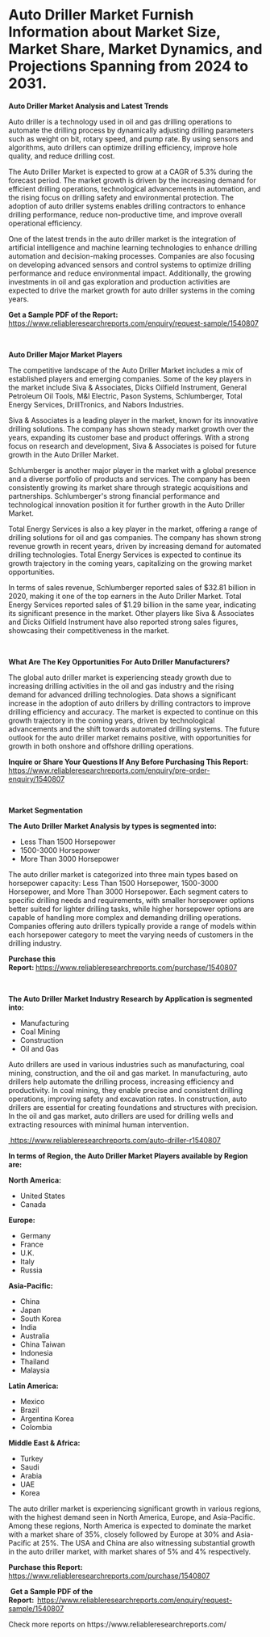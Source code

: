 <p><h1>Auto Driller Market Furnish Information about Market Size, Market Share, Market Dynamics, and Projections Spanning from 2024 to 2031.</h1></p><p><strong>Auto Driller Market Analysis and Latest Trends</strong></p>
<p><p>Auto driller is a technology used in oil and gas drilling operations to automate the drilling process by dynamically adjusting drilling parameters such as weight on bit, rotary speed, and pump rate. By using sensors and algorithms, auto drillers can optimize drilling efficiency, improve hole quality, and reduce drilling cost.</p><p>The Auto Driller Market is expected to grow at a CAGR of 5.3% during the forecast period. The market growth is driven by the increasing demand for efficient drilling operations, technological advancements in automation, and the rising focus on drilling safety and environmental protection. The adoption of auto driller systems enables drilling contractors to enhance drilling performance, reduce non-productive time, and improve overall operational efficiency.</p><p>One of the latest trends in the auto driller market is the integration of artificial intelligence and machine learning technologies to enhance drilling automation and decision-making processes. Companies are also focusing on developing advanced sensors and control systems to optimize drilling performance and reduce environmental impact. Additionally, the growing investments in oil and gas exploration and production activities are expected to drive the market growth for auto driller systems in the coming years.</p></p>
<p><strong>Get a Sample PDF of the Report:&nbsp;</strong> <a href="https://www.reliableresearchreports.com/enquiry/request-sample/1540807">https://www.reliableresearchreports.com/enquiry/request-sample/1540807</a></p>
<p>&nbsp;</p>
<p><strong>Auto Driller Major Market Players</strong></p>
<p><p>The competitive landscape of the Auto Driller Market includes a mix of established players and emerging companies. Some of the key players in the market include Siva & Associates, Dicks Oilfield Instrument, General Petroleum Oil Tools, M&I Electric, Pason Systems, Schlumberger, Total Energy Services, DrillTronics, and Nabors Industries.</p><p>Siva & Associates is a leading player in the market, known for its innovative drilling solutions. The company has shown steady market growth over the years, expanding its customer base and product offerings. With a strong focus on research and development, Siva & Associates is poised for future growth in the Auto Driller Market.</p><p>Schlumberger is another major player in the market with a global presence and a diverse portfolio of products and services. The company has been consistently growing its market share through strategic acquisitions and partnerships. Schlumberger's strong financial performance and technological innovation position it for further growth in the Auto Driller Market.</p><p>Total Energy Services is also a key player in the market, offering a range of drilling solutions for oil and gas companies. The company has shown strong revenue growth in recent years, driven by increasing demand for automated drilling technologies. Total Energy Services is expected to continue its growth trajectory in the coming years, capitalizing on the growing market opportunities.</p><p>In terms of sales revenue, Schlumberger reported sales of $32.81 billion in 2020, making it one of the top earners in the Auto Driller Market. Total Energy Services reported sales of $1.29 billion in the same year, indicating its significant presence in the market. Other players like Siva & Associates and Dicks Oilfield Instrument have also reported strong sales figures, showcasing their competitiveness in the market.</p></p>
<p>&nbsp;</p>
<p><strong>What Are The Key Opportunities For Auto Driller Manufacturers?</strong></p>
<p><p>The global auto driller market is experiencing steady growth due to increasing drilling activities in the oil and gas industry and the rising demand for advanced drilling technologies. Data shows a significant increase in the adoption of auto drillers by drilling contractors to improve drilling efficiency and accuracy. The market is expected to continue on this growth trajectory in the coming years, driven by technological advancements and the shift towards automated drilling systems. The future outlook for the auto driller market remains positive, with opportunities for growth in both onshore and offshore drilling operations.</p></p>
<p><strong>Inquire or Share Your Questions If Any Before Purchasing This Report:</strong> <a href="https://www.reliableresearchreports.com/enquiry/pre-order-enquiry/1540807">https://www.reliableresearchreports.com/enquiry/pre-order-enquiry/1540807</a></p>
<p>&nbsp;</p>
<p><strong>Market Segmentation</strong></p>
<p><strong>The Auto Driller Market Analysis by types is segmented into:</strong></p>
<p><ul><li>Less Than 1500 Horsepower</li><li>1500-3000 Horsepower</li><li>More Than 3000 Horsepower</li></ul></p>
<p><p>The auto driller market is categorized into three main types based on horsepower capacity: Less Than 1500 Horsepower, 1500-3000 Horsepower, and More Than 3000 Horsepower. Each segment caters to specific drilling needs and requirements, with smaller horsepower options better suited for lighter drilling tasks, while higher horsepower options are capable of handling more complex and demanding drilling operations. Companies offering auto drillers typically provide a range of models within each horsepower category to meet the varying needs of customers in the drilling industry.</p></p>
<p><strong>Purchase this Report:&nbsp;</strong><a href="https://www.reliableresearchreports.com/purchase/1540807">https://www.reliableresearchreports.com/purchase/1540807</a></p>
<p>&nbsp;</p>
<p><strong>The Auto Driller Market Industry Research by Application is segmented into:</strong></p>
<p><ul><li>Manufacturing</li><li>Coal Mining</li><li>Construction</li><li>Oil and Gas</li></ul></p>
<p><p>Auto drillers are used in various industries such as manufacturing, coal mining, construction, and the oil and gas market. In manufacturing, auto drillers help automate the drilling process, increasing efficiency and productivity. In coal mining, they enable precise and consistent drilling operations, improving safety and excavation rates. In construction, auto drillers are essential for creating foundations and structures with precision. In the oil and gas market, auto drillers are used for drilling wells and extracting resources with minimal human intervention.</p></p>
<p><a href="https://www.reliableresearchreports.com/auto-driller-r1540807">&nbsp;https://www.reliableresearchreports.com/auto-driller-r1540807</a></p>
<p><strong>In terms of Region, the Auto Driller Market Players available by Region are:</strong></p>
<p>
    <p> <strong> North America: </strong>
        <ul>
            <li>United States</li>
            <li>Canada</li>
        </ul>
        </p> 
    <p> <strong> Europe: </strong>
        <ul>
            <li>Germany</li>
            <li>France</li>
            <li>U.K.</li>
            <li>Italy</li>
            <li>Russia</li>
        </ul>
        </p> 
    <p> <strong> Asia-Pacific: </strong>
        <ul>
            <li>China</li>
            <li>Japan</li>
            <li>South Korea</li>
            <li>India</li>
            <li>Australia</li>
            <li>China Taiwan</li>
            <li>Indonesia</li>
            <li>Thailand</li>
            <li>Malaysia</li>
        </ul>
        </p> 
    <p> <strong> Latin America: </strong>
        <ul>
            <li>Mexico</li>
            <li>Brazil</li>
            <li>Argentina Korea</li>
            <li>Colombia</li>
        </ul>
        </p> 
    <p> <strong> Middle East & Africa: </strong>
        <ul>
            <li>Turkey</li>
            <li>Saudi</li>
            <li>Arabia</li>
            <li>UAE</li>
            <li>Korea</li>
        </ul>
    </p>
    </p>
<p><p>The auto driller market is experiencing significant growth in various regions, with the highest demand seen in North America, Europe, and Asia-Pacific. Among these regions, North America is expected to dominate the market with a market share of 35%, closely followed by Europe at 30% and Asia-Pacific at 25%. The USA and China are also witnessing substantial growth in the auto driller market, with market shares of 5% and 4% respectively.</p></p>
<p><strong>Purchase this Report: </strong><a href="https://www.reliableresearchreports.com/purchase/1540807">https://www.reliableresearchreports.com/purchase/1540807</a></p>
<p>&nbsp;<strong>Get a Sample PDF of the Report:&nbsp;&nbsp;</strong><a href="https://www.reliableresearchreports.com/enquiry/request-sample/1540807">https://www.reliableresearchreports.com/enquiry/request-sample/1540807</a></p>
<p><strong></strong></p>
<p>Check more reports on https://www.reliableresearchreports.com/</p>
